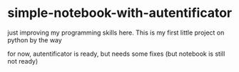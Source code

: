 # simple-notebook-with-autentificator
just improving my programming skills here. This is my first little project on python by the way

for now, autentificator is ready, but needs some fixes (but notebook is still not ready) 
